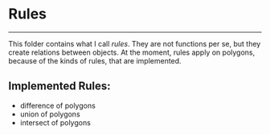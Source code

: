# Rules

---

This folder contains what I call _rules_. They are not functions per se, but they create relations between objects. At the moment,
rules apply on polygons, because of the kinds of rules, that are implemented.

## Implemented Rules:

- difference of polygons
- union of polygons
- intersect of polygons
